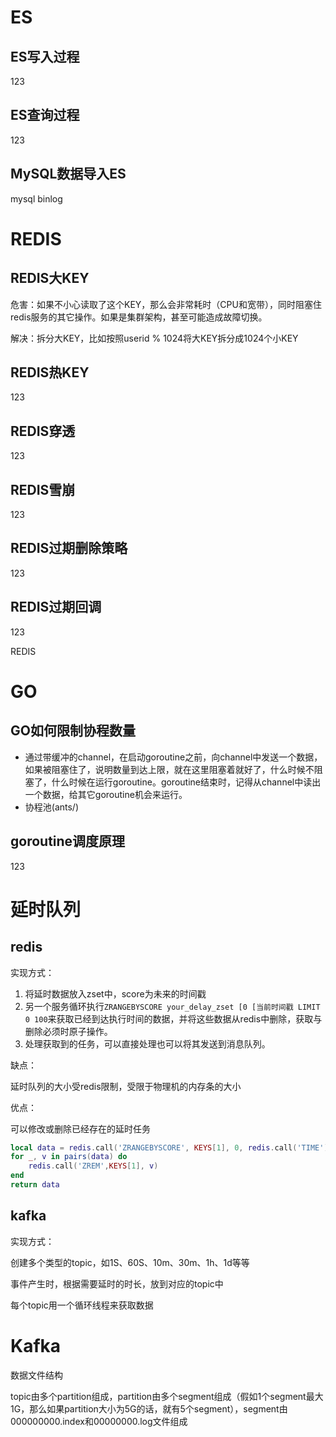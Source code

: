# ES

## ES写入过程

123

## ES查询过程

123

## MySQL数据导入ES

mysql binlog

# REDIS

## REDIS大KEY

危害：如果不小心读取了这个KEY，那么会非常耗时（CPU和宽带），同时阻塞住redis服务的其它操作。如果是集群架构，甚至可能造成故障切换。

解决：拆分大KEY，比如按照userid % 1024将大KEY拆分成1024个小KEY

## REDIS热KEY

123

## REDIS穿透

123

## REDIS雪崩

123

## REDIS过期删除策略

123

## REDIS过期回调

123

REDIS

# GO

## GO如何限制协程数量

- 通过带缓冲的channel，在启动goroutine之前，向channel中发送一个数据，如果被阻塞住了，说明数量到达上限，就在这里阻塞着就好了，什么时候不阻塞了，什么时候在运行goroutine。goroutine结束时，记得从channel中读出一个数据，给其它goroutine机会来运行。
- 协程池(ants/)

## goroutine调度原理

123

# 延时队列

## redis

实现方式：

1. 将延时数据放入zset中，score为未来的时间戳
2. 另一个服务循环执行`ZRANGEBYSCORE your_delay_zset [0 [当前时间戳 LIMIT 0 100`来获取已经到达执行时间的数据，并将这些数据从redis中删除，获取与删除必须时原子操作。
3. 处理获取到的任务，可以直接处理也可以将其发送到消息队列。

缺点：

延时队列的大小受redis限制，受限于物理机的内存条的大小

优点：

可以修改或删除已经存在的延时任务

```lua
local data = redis.call('ZRANGEBYSCORE', KEYS[1], 0, redis.call('TIME')[1], 'LIMIT', '0', '1000')
for _, v in pairs(data) do
	redis.call('ZREM',KEYS[1], v)
end
return data
```

## kafka

实现方式：

创建多个类型的topic，如1S、60S、10m、30m、1h、1d等等

事件产生时，根据需要延时的时长，放到对应的topic中

每个topic用一个循环线程来获取数据

# Kafka

数据文件结构

topic由多个partition组成，partition由多个segment组成（假如1个segment最大1G，那么如果partition大小为5G的话，就有5个segment），segment由000000000.index和00000000.log文件组成
